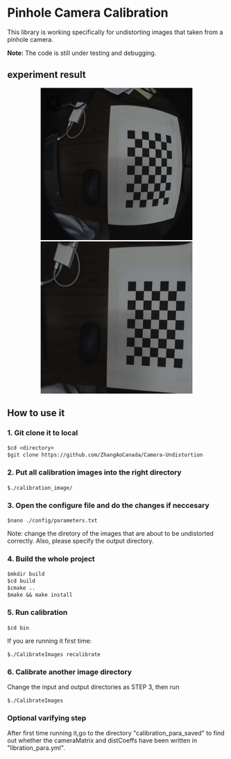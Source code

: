 # Pinhole Camera Calibration
This library is working specifically for undistorting images that taken from a pinhole camera. 

**Note:** The code is still under testing and debugging.

## experiment result
<p align="center">
  <img src="testimages/input/tstimg8.jpg" width="350" height="350"> <img src="testimages/output/0.jpg" width="350" height="350">
</p>

## How to use it
### 1. Git clone it to local
```
$cd <directory>
$git clone https://github.com/ZhangAoCanada/Camera-Undistortion
```

### 2. Put all calibration images into the right directory
```
$./calibration_image/
```

### 3. Open the configure file and do the changes if neccesary
```
$nano ./config/parameters.txt
```
Note: change the diretory of the images that are about to be undistorted correctly. Also, please specify the output directory.

### 4. Build the whole project
```
$mkdir build
$cd build
$cmake ..
$make && make install
```

### 5. Run calibration
```
$cd bin
```
If you are running it first time:
```
$./CalibrateImages recalibrate
```

### 6. Calibrate another image directory
Change the input and output directories as STEP 3, then run
```
$./CalibrateImages
```

### Optional varifying step
After first time running it,go to the directory "calibration_para_saved" to find out whether the cameraMatrix and distCoeffs have been written in "libration_para.yml".


